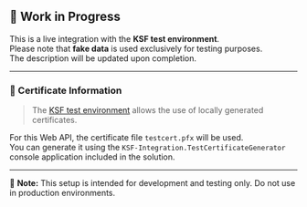 ## 🚧 Work in Progress

This is a live integration with the **KSF test environment**.  
Please note that **fake data** is used exclusively for testing purposes.  
The description will be updated upon completion.

---

### 🔐 Certificate Information

> The [KSF test environment](https://ksef-test.mf.gov.pl) allows the use of locally generated certificates.

For this Web API, the certificate file `testcert.pfx` will be used.  
You can generate it using the `KSF-Integration.TestCertificateGenerator` console application included in the solution.

---

📌 **Note:** This setup is intended for development and testing only. Do not use in production environments.
